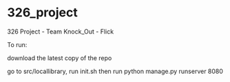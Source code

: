 # 326_project
326 Project - Team Knock_Out - Flick

To run:

download the latest copy of the repo

go to src/locallibrary, run init.sh then run python manage.py runserver 8080
